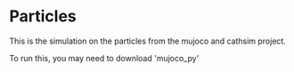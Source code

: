 # Particles
This is the simulation on the particles from the mujoco and cathsim project.

To run this, you may need to download 'mujoco_py'
